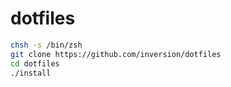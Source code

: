 # dotfiles

```bash
chsh -s /bin/zsh
git clone https://github.com/inversion/dotfiles
cd dotfiles
./install
```
